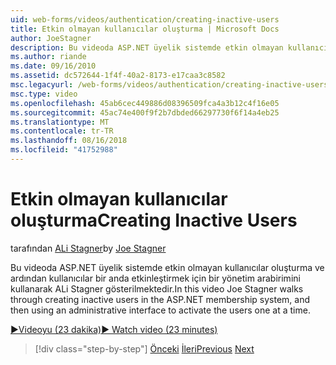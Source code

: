 ```yaml
---
uid: web-forms/videos/authentication/creating-inactive-users
title: Etkin olmayan kullanıcılar oluşturma | Microsoft Docs
author: JoeStagner
description: Bu videoda ASP.NET üyelik sistemde etkin olmayan kullanıcılar oluşturma ve ardından kullanıcılar bir etkinleştirmek için bir yönetim arabirimi kullanarak ALi Stagner kılavuzluk eder...
ms.author: riande
ms.date: 09/16/2010
ms.assetid: dc572644-1f4f-40a2-8173-e17caa3c8582
msc.legacyurl: /web-forms/videos/authentication/creating-inactive-users
msc.type: video
ms.openlocfilehash: 45ab6cec449886d08396509fca4a3b12c4f16e05
ms.sourcegitcommit: 45ac74e400f9f2b7dbded66297730f6f14a4eb25
ms.translationtype: MT
ms.contentlocale: tr-TR
ms.lasthandoff: 08/16/2018
ms.locfileid: "41752988"
---
```

<a name="creating-inactive-users"></a><span data-ttu-id="0e033-103">Etkin olmayan kullanıcılar oluşturma</span><span class="sxs-lookup"><span data-stu-id="0e033-103">Creating Inactive Users</span></span>
====================
<span data-ttu-id="0e033-104">tarafından [ALi Stagner](https://github.com/JoeStagner)</span><span class="sxs-lookup"><span data-stu-id="0e033-104">by [Joe Stagner](https://github.com/JoeStagner)</span></span>

<span data-ttu-id="0e033-105">Bu videoda ASP.NET üyelik sistemde etkin olmayan kullanıcılar oluşturma ve ardından kullanıcılar bir anda etkinleştirmek için bir yönetim arabirimini kullanarak ALi Stagner gösterilmektedir.</span><span class="sxs-lookup"><span data-stu-id="0e033-105">In this video Joe Stagner walks through creating inactive users in the ASP.NET membership system, and then using an administrative interface to activate the users one at a time.</span></span>

[<span data-ttu-id="0e033-106">&#9654;Videoyu (23 dakika)</span><span class="sxs-lookup"><span data-stu-id="0e033-106">&#9654; Watch video (23 minutes)</span></span>](https://channel9.msdn.com/Blogs/ASP-NET-Site-Videos/creating-inactive-users)

> [!div class="step-by-step"]
> <span data-ttu-id="0e033-107">[Önceki](simple-web-service-authentication.md)
> [İleri](sql-injection-defense.md)</span><span class="sxs-lookup"><span data-stu-id="0e033-107">[Previous](simple-web-service-authentication.md)
[Next](sql-injection-defense.md)</span></span>
